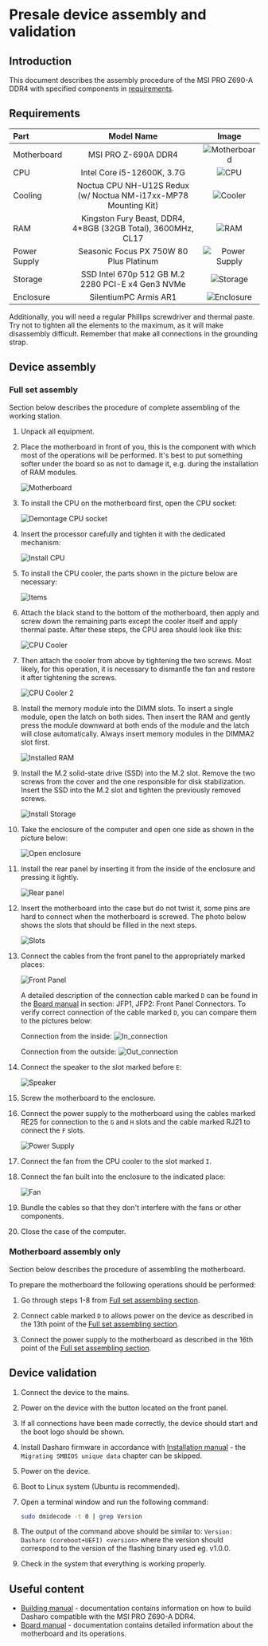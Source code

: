 # Presale device assembly and validation

## Introduction

This document describes the assembly procedure of the MSI PRO Z690-A DDR4
with specified components in [requirements](#requirements).

## Requirements

| Part         | Model Name                                                      | Image                                   |
|:-------------|:---------------------------------------------------------------:|:---------------------------------------:|
| Motherboard  | MSI PRO Z-690A DDR4                                             |![Motherboard](images/motherboard.jpg)   |
| CPU          | Intel Core i5-12600K, 3.7G                                      |![CPU](images/cpu.jpg)                   |
| Cooling      | Noctua CPU NH-U12S Redux (w/ Noctua NM-i17xx-MP78 Mounting Kit) |![Cooler](images/cpu-cooler.jpg)         |
| RAM          | Kingston Fury Beast, DDR4, 4*8GB (32GB Total), 3600MHz, CL17    |![RAM](images/memory.jpg)                |
| Power Supply | Seasonic Focus PX 750W 80 Plus Platinum                         |![Power Supply](images/power-supply.jpg) |
| Storage      | SSD Intel 670p 512 GB M.2 2280 PCI-E x4 Gen3 NVMe               |![Storage](images/storage.jpg)           |
| Enclosure    | SilentiumPC Armis AR1                                           |![Enclosure](images/enclosure.jpg)       |

Additionally, you will need a regular Phillips screwdriver and thermal paste.
Try not to tighten all the elements to the maximum, as it will make disassembly
difficult. Remember that make all connections in the grounding strap.

## Device assembly

### Full set assembly

Section below describes the procedure of complete assembling of the
working station.

1. Unpack all equipment.
1. Place the motherboard in front of you, this is the component with which most
    of the operations will be performed. It's best to put something softer under
    the board so as not to damage it, e.g. during the installation of RAM
    modules.

    ![Motherboard](images/msi_z690_montage_motherboard.png)

1. To install the CPU on the motherboard first, open the CPU socket:

    ![Demontage CPU socket](images/msi_z690_montage_cpu_1.png)

1. Insert the processor carefully and tighten it with the dedicated mechanism:

    ![Install CPU](images/msi_z690_montage_cpu_2.png)

1. To install the CPU cooler, the parts shown in the picture below are
    necessary:

    ![Items](images/msi_z690_montage_coller_items.jpg)

1. Attach the black stand to the bottom of the motherboard, then apply and screw
    down the remaining parts except the cooler itself and apply thermal paste.
    After these steps, the CPU area should look like this:

    ![CPU Cooler](images/msi_z690_montage_thermal_paste.jpg)

1. Then attach the cooler from above by tightening the two screws. Most likely,
    for this operation, it is necessary to dismantle the fan and restore it
    after tightening the screws.

    ![CPU Cooler 2](images/msi_z690_montage_coller.jpg)

1. Install the memory module into the DIMM slots. To insert a single module,
    open the latch on both sides. Then insert the RAM and gently press the
    module downward at both ends of the module and the latch will close
    automatically. Always insert memory modules in the DIMMA2 slot first.

    ![Installed RAM](images/msi_z690_montage_ram.jpg)

1. Install the M.2 solid-state drive (SSD) into the M.2 slot. Remove the two
    screws from the cover and the one responsible for disk stabilization. Insert
    the SSD into the M.2 slot and tighten the previously removed screws.

    ![Install Storage](images/msi_z690_montage_storage.jpg)

1. Take the enclosure of the computer and open one side as shown in the picture
    below:

    ![Open enclosure](images/msi_z690_montage_enclosure.jpg)

1. Install the rear panel by inserting it from the inside of the enclosure
    and pressing it lightly.

    ![Rear panel](images/msi_z690_montage_rear_panel.jpg)

1. Insert the motherboard into the case but do not twist it, some pins are
    hard to connect when the motherboard is screwed. The photo below shows the
    slots that should be filled in the next steps.

    ![Slots](images/msi_z690_montage_slots.png)

1. Connect the cables from the front panel to the appropriately marked places:

    ![Front Panel](images/msi_z690_montage_front_panel.png)

    A detailed description of the connection cable marked `D` can be found in
    the [Board manual](https://download.msi.com/archive/mnu_exe/mb/PROZ690-AWIFIDDR4_PROZ690-ADDR4100x150.pdf)
    in section: JFP1, JFP2: Front Panel Connectors.
    To verify correct connection of the cable marked `D`, you can compare them
    to the pictures below:

    Connection from the inside:
    ![In_connection](images/msi_z690_montage_connection_from_inside.png)

    Connection from the outside:
    ![Out_connection](images/msi_z690_montage_connection_from_outside.png)

1. Connect the speaker to the slot marked before `E`:

    ![Speaker](images/msi_z690_montage_speaker.jpg)

1. Screw the motherboard to the enclosure.

1. Connect the power supply to the motherboard using the cables marked RE25 for
    connection to the `G` and `H` slots and the cable marked RJ21 to connect the
    `F` slots.

    ![Power Supply](images/msi_z690_montage_power_supply.png)

1. Connect the fan from the CPU cooler to the slot marked `I`.
1. Connect the fan built into the enclosure to the indicated place:

    ![Fan](images/msi_z690_montage_fan.jpg)

1. Bundle the cables so that they don't interfere with the fans or other
    components.
1. Close the case of the computer.

### Motherboard assembly only

Section below describes the procedure of assembling the motherboard.

To prepare the motherboard the following operations should be performed:

1. Go through steps 1-8 from
    [Full set assembling section](#motherboard-assembly-only).

1. Connect cable marked `D` to allows power on the device as described in
    the 13th point of the
    [Full set assembling section](#motherboard-assembly-only).
1. Connect the power supply to the motherboard as described in the 16th point
    of the [Full set assembling section](#motherboard-assembly-only).

## Device validation

1. Connect the device to the mains.
1. Power on the device with the button located on the front panel.
1. If all connections have been made correctly, the device should start and
    the boot logo should be shown.
1. Install Dasharo firmware in accordance with
    [Installation manual](../../variants/msi_z690/installation-manual.md) -
    the `Migrating SMBIOS unique data` chapter can be skipped.
1. Power on the device.
1. Boot to Linux system (Ubuntu is recommended).
1. Open a terminal window and run the following command:

    ```bash
    sudo dmidecode -t 0 | grep Version
    ```

1. The output of the command above should be similar to:
    `Version: Dasharo (coreboot+UEFI) <version>` where the version should
    correspond to the version of the flashing binary used eg. v1.0.0.
1. Check in the system that everything is working properly.

## Useful content

* [Building manual][Build] - documentation contains information on how to
    build Dasharo compatible with the MSI PRO Z690-A DDR4.
* [Board manual][Board] - documentation contains detailed information about
    the motherboard and its operations.

[Build]: ../../variants/msi_z690/building-manual.md
[Board]: https://download.msi.com/archive/mnu_exe/mb/PROZ690-AWIFIDDR4_PROZ690-ADDR4100x150.pdf
